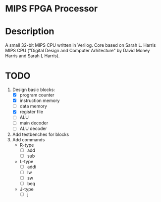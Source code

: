 # MIPS FPGA Processor

# Description 

A small 32-bit MIPS CPU written in Verilog. Core based on Sarah L. Harris MIPS CPU ("Digital Design and Computer Arhitecture" by David Money Harris and Sarah L Harris). 

# TODO

1. Design basic blocks:
    - [x] program counter
    - [x] instruction memory
    - [ ] data memory
    - [x] register file
    - [ ] ALU
    - [ ] main decoder
    - [ ] ALU decoder
2. Add testbenches for blocks
3. Add commands
    - R-type
      - [ ] add
      - [ ] sub
    - L-type
      - [ ] addi
      - [ ] lw
      - [ ] sw
      - [ ] beq
    - J-type
      - [ ] j